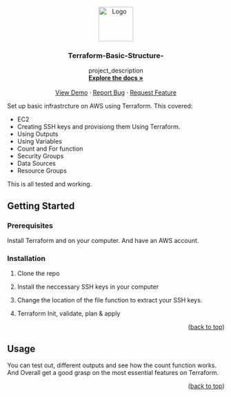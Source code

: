 
<!-- PROJECT LOGO -->
<br />
<div align="center">
  <a href="https://github.com/Hanz-ala1/Terraform-Basic-Structure-">
    <img src="images/logo.png" alt="Logo" width="80" height="80">
  </a>

<h3 align="center">Terraform-Basic-Structure-</h3>

  <p align="center">
    project_description
    <br />
    <a href="https://github.com/Hanz-ala1/Terraform-Basic-Structure-"><strong>Explore the docs »</strong></a>
    <br />
    <br />
    <a href="https://github.com/Hanz-ala1/Terraform-Basic-Structure-">View Demo</a>
    ·
    <a href="https://github.com/Hanz-ala1/Terraform-Basic-Structure-/issues">Report Bug</a>
    ·
    <a href="https://github.com/Hanz-ala1/Terraform-Basic-Structure-/issues">Request Feature</a>
  </p>
</div>

Set up basic infrastrcture on AWS using Terraform. This covered:
- EC2 
- Creating SSH keys and provisiong them Using Terraform.
- Using Outputs
- Using Variables
- Count and For function
- Security Groups
- Data Sources
- Resource Groups

This is all tested and working. 

<!-- GETTING STARTED -->
## Getting Started


### Prerequisites

Install Terraform and on your computer. And have an AWS account.

### Installation

1. Clone the repo
 
2. Install the neccessary SSH keys in your computer 

3. Change the location of the file function to extract your SSH keys.

4. Terraform Init, validate, plan & apply 


<p align="right">(<a href="#readme-top">back to top</a>)</p>



<!-- USAGE EXAMPLES -->
## Usage

You can test out, different outputs and see how the count function works. And Overall get a good grasp on the most essential features on Terraform.


<p align="right">(<a href="#readme-top">back to top</a>)</p>


